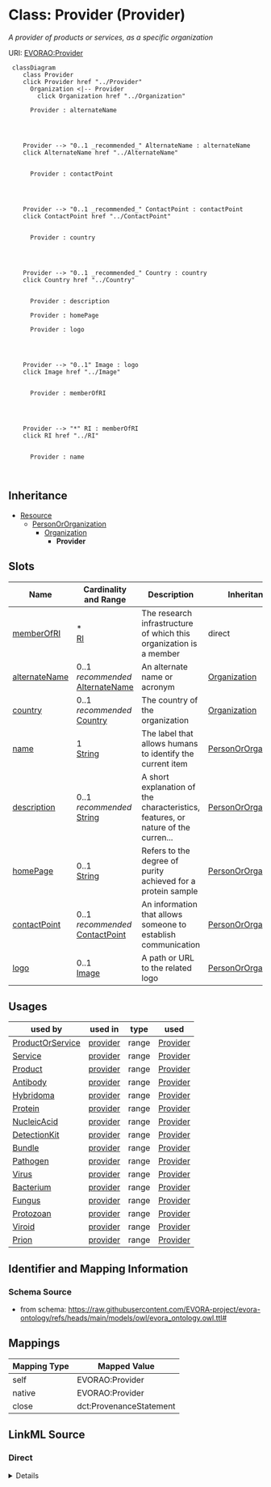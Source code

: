 

# Class: Provider (Provider)


_A provider of products or services, as a specific organization_





URI: [EVORAO:Provider](https://raw.githubusercontent.com/EVORA-project/evora-ontology/refs/heads/main/models/owl/evora_ontology.owl.ttl#Provider)






```mermaid
 classDiagram
    class Provider
    click Provider href "../Provider"
      Organization <|-- Provider
        click Organization href "../Organization"
      
      Provider : alternateName
        
          
    
    
    Provider --> "0..1 _recommended_" AlternateName : alternateName
    click AlternateName href "../AlternateName"

        
      Provider : contactPoint
        
          
    
    
    Provider --> "0..1 _recommended_" ContactPoint : contactPoint
    click ContactPoint href "../ContactPoint"

        
      Provider : country
        
          
    
    
    Provider --> "0..1 _recommended_" Country : country
    click Country href "../Country"

        
      Provider : description
        
      Provider : homePage
        
      Provider : logo
        
          
    
    
    Provider --> "0..1" Image : logo
    click Image href "../Image"

        
      Provider : memberOfRI
        
          
    
    
    Provider --> "*" RI : memberOfRI
    click RI href "../RI"

        
      Provider : name
        
      
```





## Inheritance
* [Resource](Resource.md)
    * [PersonOrOrganization](PersonOrOrganization.md)
        * [Organization](Organization.md)
            * **Provider**



## Slots

| Name | Cardinality and Range | Description | Inheritance |
| ---  | --- | --- | --- |
| [memberOfRI](memberOfRI.md) | * <br/> [RI](RI.md) | The research infrastructure of which this organization is a member | direct |
| [alternateName](alternateName.md) | 0..1 _recommended_ <br/> [AlternateName](AlternateName.md) | An alternate name or acronym | [Organization](Organization.md) |
| [country](country.md) | 0..1 _recommended_ <br/> [Country](Country.md) | The country of the organization | [Organization](Organization.md) |
| [name](name.md) | 1 <br/> [String](String.md) | The label that allows humans to identify the current item | [PersonOrOrganization](PersonOrOrganization.md) |
| [description](description.md) | 0..1 _recommended_ <br/> [String](String.md) | A short explanation of the characteristics, features, or nature of the curren... | [PersonOrOrganization](PersonOrOrganization.md) |
| [homePage](homePage.md) | 0..1 <br/> [String](String.md) | Refers to the degree of purity achieved for a protein sample | [PersonOrOrganization](PersonOrOrganization.md) |
| [contactPoint](contactPoint.md) | 0..1 _recommended_ <br/> [ContactPoint](ContactPoint.md) | An information that allows someone to establish communication | [PersonOrOrganization](PersonOrOrganization.md) |
| [logo](logo.md) | 0..1 <br/> [Image](Image.md) | A path or URL to the related logo | [PersonOrOrganization](PersonOrOrganization.md) |





## Usages

| used by | used in | type | used |
| ---  | --- | --- | --- |
| [ProductOrService](ProductOrService.md) | [provider](provider.md) | range | [Provider](Provider.md) |
| [Service](Service.md) | [provider](provider.md) | range | [Provider](Provider.md) |
| [Product](Product.md) | [provider](provider.md) | range | [Provider](Provider.md) |
| [Antibody](Antibody.md) | [provider](provider.md) | range | [Provider](Provider.md) |
| [Hybridoma](Hybridoma.md) | [provider](provider.md) | range | [Provider](Provider.md) |
| [Protein](Protein.md) | [provider](provider.md) | range | [Provider](Provider.md) |
| [NucleicAcid](NucleicAcid.md) | [provider](provider.md) | range | [Provider](Provider.md) |
| [DetectionKit](DetectionKit.md) | [provider](provider.md) | range | [Provider](Provider.md) |
| [Bundle](Bundle.md) | [provider](provider.md) | range | [Provider](Provider.md) |
| [Pathogen](Pathogen.md) | [provider](provider.md) | range | [Provider](Provider.md) |
| [Virus](Virus.md) | [provider](provider.md) | range | [Provider](Provider.md) |
| [Bacterium](Bacterium.md) | [provider](provider.md) | range | [Provider](Provider.md) |
| [Fungus](Fungus.md) | [provider](provider.md) | range | [Provider](Provider.md) |
| [Protozoan](Protozoan.md) | [provider](provider.md) | range | [Provider](Provider.md) |
| [Viroid](Viroid.md) | [provider](provider.md) | range | [Provider](Provider.md) |
| [Prion](Prion.md) | [provider](provider.md) | range | [Provider](Provider.md) |






## Identifier and Mapping Information







### Schema Source


* from schema: https://raw.githubusercontent.com/EVORA-project/evora-ontology/refs/heads/main/models/owl/evora_ontology.owl.ttl#




## Mappings

| Mapping Type | Mapped Value |
| ---  | ---  |
| self | EVORAO:Provider |
| native | EVORAO:Provider |
| close | dct:ProvenanceStatement |







## LinkML Source

<!-- TODO: investigate https://stackoverflow.com/questions/37606292/how-to-create-tabbed-code-blocks-in-mkdocs-or-sphinx -->

### Direct

<details>
```yaml
name: Provider
description: A provider of products or services, as a specific organization
title: Provider
from_schema: https://raw.githubusercontent.com/EVORA-project/evora-ontology/refs/heads/main/models/owl/evora_ontology.owl.ttl#
close_mappings:
- dct:ProvenanceStatement
is_a: Organization
slots:
- memberOfRI
slot_usage:
  memberOfRI:
    name: memberOfRI
    description: The research infrastructure of which this organization is a member
    title: member of RI
    domain_of:
    - Provider
    range: RI
    required: false
    multivalued: true

```
</details>

### Induced

<details>
```yaml
name: Provider
description: A provider of products or services, as a specific organization
title: Provider
from_schema: https://raw.githubusercontent.com/EVORA-project/evora-ontology/refs/heads/main/models/owl/evora_ontology.owl.ttl#
close_mappings:
- dct:ProvenanceStatement
is_a: Organization
slot_usage:
  memberOfRI:
    name: memberOfRI
    description: The research infrastructure of which this organization is a member
    title: member of RI
    domain_of:
    - Provider
    range: RI
    required: false
    multivalued: true
attributes:
  memberOfRI:
    name: memberOfRI
    description: The research infrastructure of which this organization is a member
    title: member of RI
    from_schema: https://raw.githubusercontent.com/EVORA-project/evora-ontology/refs/heads/main/models/owl/evora_ontology.owl.ttl#
    rank: 1000
    alias: memberOfRI
    owner: Provider
    domain_of:
    - Provider
    range: RI
    required: false
    multivalued: true
  alternateName:
    name: alternateName
    description: An alternate name or acronym
    title: alternate name
    from_schema: https://raw.githubusercontent.com/EVORA-project/evora-ontology/refs/heads/main/models/owl/evora_ontology.owl.ttl#
    close_mappings:
    - dwc:institutionCode
    rank: 1000
    alias: alternateName
    owner: Provider
    domain_of:
    - Organization
    - CommonName
    - AlternateName
    range: AlternateName
    required: false
    recommended: true
    multivalued: false
  country:
    name: country
    description: The country of the organization
    title: country
    from_schema: https://raw.githubusercontent.com/EVORA-project/evora-ontology/refs/heads/main/models/owl/evora_ontology.owl.ttl#
    rank: 1000
    alias: country
    owner: Provider
    domain_of:
    - Organization
    range: Country
    required: false
    recommended: true
    multivalued: false
  name:
    name: name
    description: The label that allows humans to identify the current item
    title: name
    comments:
    - 'The title of the item should be as short and descriptive as possible. E.g.
      for virus products it should basically be based on the following Pattern:

      "Virus name", "virus host type", "collection year", "country of collection"
      ex "suspected epidemiological origin", "genotype", "strain", "variant name or
      specific feature"'
    from_schema: https://raw.githubusercontent.com/EVORA-project/evora-ontology/refs/heads/main/models/owl/evora_ontology.owl.ttl#
    exact_mappings:
    - dct:title
    close_mappings:
    - rdfs:label
    rank: 1000
    alias: name
    owner: Provider
    domain_of:
    - PersonOrOrganization
    - DataService
    - Catalogue
    - Term
    - ProductOrService
    - File
    - ContactPoint
    - License
    - Certification
    range: string
    required: true
    multivalued: false
  description:
    name: description
    description: A short explanation of the characteristics, features, or nature of
      the current item
    title: description
    comments:
    - 'Describe this item in few lines. This description will serve as a summary to
      present the item.

      '
    from_schema: https://raw.githubusercontent.com/EVORA-project/evora-ontology/refs/heads/main/models/owl/evora_ontology.owl.ttl#
    exact_mappings:
    - dct:description
    rank: 1000
    alias: description
    owner: Provider
    domain_of:
    - PersonOrOrganization
    - DataService
    - Catalogue
    - Term
    - ProductOrService
    - File
    - ContactPoint
    - License
    - Certification
    range: string
    required: false
    recommended: true
    multivalued: false
  homePage:
    name: homePage
    description: Refers to the degree of purity achieved for a protein sample. Possible
      values include ">95%" (the protein is highly purified, with more than 95% purity)
      and "Unpurified expression host lysate or partly purified protein" (the protein
      is either unpurified and present in the host cell lysate or only partially purified).
    title: home page
    from_schema: https://raw.githubusercontent.com/EVORA-project/evora-ontology/refs/heads/main/models/owl/evora_ontology.owl.ttl#
    rank: 1000
    alias: homePage
    owner: Provider
    domain_of:
    - PersonOrOrganization
    range: string
    required: false
    multivalued: false
  contactPoint:
    name: contactPoint
    description: An information that allows someone to establish communication
    title: contact point
    from_schema: https://raw.githubusercontent.com/EVORA-project/evora-ontology/refs/heads/main/models/owl/evora_ontology.owl.ttl#
    exact_mappings:
    - dcat:contactPoint
    rank: 1000
    alias: contactPoint
    owner: Provider
    domain_of:
    - PersonOrOrganization
    - ProductOrService
    range: ContactPoint
    required: false
    recommended: true
    multivalued: false
  logo:
    name: logo
    description: A path or URL to the related logo
    title: logo
    from_schema: https://raw.githubusercontent.com/EVORA-project/evora-ontology/refs/heads/main/models/owl/evora_ontology.owl.ttl#
    rank: 1000
    alias: logo
    owner: Provider
    domain_of:
    - PersonOrOrganization
    - License
    - Certification
    range: Image
    required: false
    multivalued: false

```
</details>